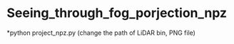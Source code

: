 # Seeing_through_fog_porjection_npz
*python project_npz.py (change the path of LiDAR bin, PNG file)
